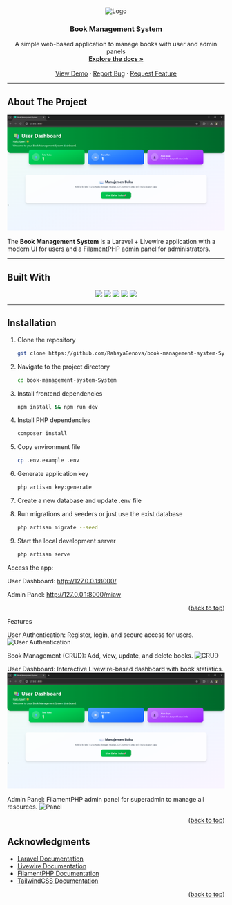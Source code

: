 <a id="readme-top"></a>

<br />
<div align="center">
  <img src="assets/dist/img/favicon.ico" alt="Logo" width="100" height="100">

  <h3 align="center">Book Management System</h3>

  <p align="center">
    A simple web-based application to manage books with user and admin panels
    <br />
    <a href="https://github.com/RahsyaBenova/book-management-system"><strong>Explore the docs »</strong></a>
    <br />
    <br />
    <a href="https://github.com/RahsyaBenova/book-management-system">View Demo</a>
    ·
    <a href="https://github.com/RahsyaBenova/book-management-system/issues/new?labels=bug&template=bug-report---.md">Report Bug</a>
    ·
    <a href="https://github.com/RahsyaBenova/book-management-system/issues/new?labels=enhancement&template=feature-request---.md">Request Feature</a>
  </p>
</div>

---

## About The Project

![Dashboard Screenshot](assets/dist/img/dashboard.png)

The **Book Management System** is a Laravel + Livewire application with a modern UI for users and a FilamentPHP admin panel for administrators.

---

## Built With

<p align="center">
  <img src="https://img.shields.io/badge/Laravel-FF2D20?style=for-the-badge&logo=laravel&logoColor=white" />
  <img src="https://img.shields.io/badge/Livewire-4B32C3?style=for-the-badge&logo=livewire&logoColor=white" />
  <img src="https://img.shields.io/badge/TailwindCSS-06B6D4?style=for-the-badge&logo=tailwindcss&logoColor=white" />
  <img src="https://img.shields.io/badge/MySQL-4479A1?style=for-the-badge&logo=mysql&logoColor=white" />
  <img src="https://img.shields.io/badge/FilamentPHP-0088CC?style=for-the-badge&logo=php&logoColor=white" />
</p>

---

## Installation


1. Clone the repository

   ```sh
   git clone https://github.com/RahsyaBenova/book-management-system-System.git

2. Navigate to the project directory
   ```sh
   cd book-management-system-System
3. Install frontend dependencies
   ```sh
   npm install && npm run dev
4. Install PHP dependencies
   ```sh
   composer install
5. Copy environment file
   ```sh
   cp .env.example .env
6. Generate application key
   ```sh
   php artisan key:generate
7. Create a new database and update .env file
9. Run migrations and seeders or just use the exist database
   ```sh
   php artisan migrate --seed
10. Start the local development server
    ```sh
    php artisan serve
Access the app:

User Dashboard: http://127.0.0.1:8000/

Admin Panel: http://127.0.0.1:8000/miaw

<p align="right">(<a href="#readme-top">back to top</a>)</p> 

<!-- FEATURES -->
Features

User Authentication: Register, login, and secure access for users.
![User Authentication](assets/dist/img/auth.png)

Book Management (CRUD): Add, view, update, and delete books.
![CRUD](assets/dist/img/crud.png)

User Dashboard: Interactive Livewire-based dashboard with book statistics.
![Dashboard Screenshot](assets/dist/img/dashboard.png)

Admin Panel: FilamentPHP admin panel for superadmin to manage all resources.
![Panel](assets/dist/img/panel.png)

<p align="right">(<a href="#readme-top">back to top</a>)</p> 

## Acknowledgments

- [Laravel Documentation](https://laravel.com/docs)  
- [Livewire Documentation](https://livewire.laravel.com/docs)  
- [FilamentPHP Documentation](https://filamentphp.com/docs)  
- [TailwindCSS Documentation](https://tailwindcss.com/docs)  


<p align="right">(<a href="#readme-top">back to top</a>)</p> <!-- MARKDOWN LINKS & IMAGES -->